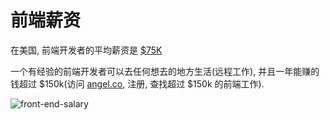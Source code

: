 # 前端薪资


在美国, 前端开发者的平均薪资是 [$75K](c-users-fuguo-appdata-local-temp-gitbook2lark-153a3022d07bea00fb)

一个有经验的前端开发者可以去任何想去的地方生活(远程工作), 并且一年能赚的钱超过 $150k(访问 [angel.co](https://angel.co/jobs), 注册, 查找超过 $150k 的前端工作).

![front-end-salary](https://raw.githubusercontent.com/dwqs/fedHandlebook/master/images/front-end-salary.png)
